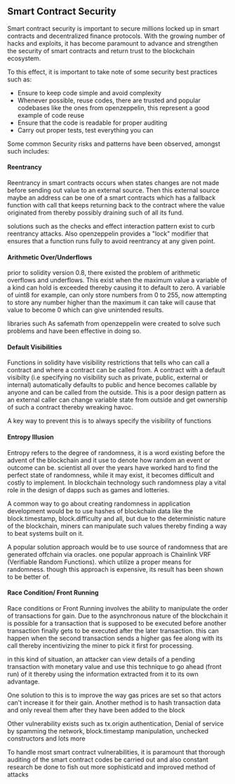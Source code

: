## Smart Contract Security

Smart contract security is important to secure millions locked up in smart contracts and decentralized finance protocols. With the growing number of hacks and exploits, it has become paramount to advance and strengthen the security of smart contracts and return trust to the blockchain ecosystem.

To this effect, it is important to take note of some security best practices such as:

- Ensure to keep code simple and avoid complexity
- Whenever possible, reuse codes, there are trusted and popular codebases like the ones from openzeppelin, this represent a good example of code reuse
- Ensure that the code is readable for proper auditing
- Carry out proper tests, test everything you can

Some common Security risks and patterns have been observed, amongst such includes:

#### Reentrancy

Reentrancy in smart contracts occurs when states changes are not made before sending out value to an external source. Then this external source maybe an address can be one of a smart contracts which has a fallback function with call that keeps returning back to the contract where the value originated from thereby possibly draining such of all its fund.

solutions such as the checks and effect interaction pattern exist to curb reentrancy attacks.
Also openzeppelin provides a "lock" modifier that ensures that a function runs fully to avoid reentrancy at any given point.

#### Arithmetic Over/Underflows

prior to solidity version 0.8, there existed the problem of arithmetic overflows and underflows. This exist when the maximum value a variable of a kind can hold is exceeded thereby causing it to default to zero. A variable of uint8 for example, can only store numbers from 0 to 255, now attempting to store any number higher than the maximum it can take will cause that value to become 0 which can give unintended results.

libraries such As safemath from openzeppelin were created to solve such problems and have been effective in doing so.

#### Default Visibilities

Functions in solidity have visibility restrictions that tells who can call a contract and where a contract can be called from. A contract with a default visibilty (i.e specifying no visibility such as private, public, external or internal) automatically defaults to public and hence becomes callable by anyone and can be called from the outside. This is a poor design pattern as an external caller can change variable state from outside and get ownership of such a contract thereby wreaking havoc.

A key way to prevent this is to always specify the visibility of functions

#### Entropy Illusion

Entropy refers to the degree of randomness, it is a word existing before the advent of the blockchain and it use to denote how random an event or outcome can be. scientist all over the years have worked hard to find the perfect state of randomness, while it may exist, it becomes difficult and costly to implement. In blockchain technology such randomness play a vital role in the design of dapps such as games and lotteries.

A common way to go about creating randomness in application development would be to use hashes of blockchain data like the block.timestamp, block.difficulty and all, but due to the deterministic nature of the blockchain, miners can manipulate such values thereby finding a way to beat systems built on it.

A popular solution approach would be to use source of randomness that are generated offchain via oracles. one popular approach is Chainlink VRF (Verifiable Random Functions). which utilize a proper means for randomness. though this approach is expensive, its result has been shown to be better of.

#### Race Condition/ Front Running

Race conditions or Front Running involves the ability to manipulate the order of transactions for gain. Due to the asynchronous nature of the blockchain it is possible for a transaction that is supposed to be executed before another transaction finally gets to be executed after the later transaction. this can happen when the second transaction sends a higher gas fee along with its call thereby incentivizing the miner to pick it first for processing.

in this kind of situation, an attacker can view details of a pending transaction with monetary value and use this technique to go ahead (front run) of it thereby using the information extracted from it to its own advantage.

One solution to this is to improve the way gas prices are set so that actors can't increase it for their gain. Another method is to hash transaction data and only reveal them after they have been added to the block


Other vulnerability exists such as tx.origin authentication, Denial of service by spamming the network, block.timestamp manipulation, unchecked constructors and lots more

To handle most smart contract vulnerabilities, it is paramount that thorough auditing of the smart contract codes be carried out and also constant research be done to fish out more sophisticatd and improved method of attacks


